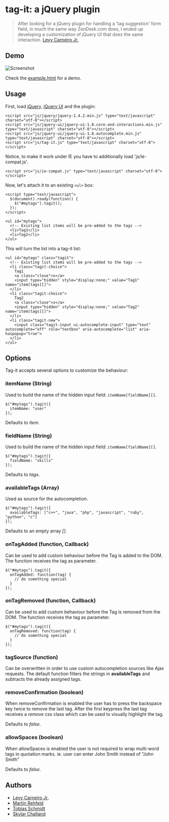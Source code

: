 # tag-it: a jQuery plugin

> After looking for a jQuery plugin for handling a 'tag suggestion' form field, in much the same way ZenDesk.com does, I ended up developing a customization of jQuery UI that does the same interaction.
[Levy Carneiro Jr.](http://github.com/levycarneiro)

## Demo

![Screenshot](http://github.com/grobie/tag-it/raw/master/screenshot.png)

Check the [example.html](http://github.com/grobie/tag-it/blob/master/example.html) for a demo.

## Usage

First, load [jQuery](http://jquery.com/), [jQuery UI](http://jqueryui.com/) and the plugin:

    <script src="js/jquery/jquery-1.4.2.min.js" type="text/javascript" charset="utf-8"></script>
    <script src="js/jquery-ui/jquery-ui-1.8.core-and-interactions.min.js" type="text/javascript" charset="utf-8"></script>
    <script src="js/jquery-ui/jquery-ui-1.8.autocomplete.min.js" type="text/javascript" charset="utf-8"></script>
    <script src="js/tag-it.js" type="text/javascript" charset="utf-8"></script>

Notice, to make it work under IE you have to additionally load 'js/ie-compat.js'.

    <script src="js/ie-compat.js" type="text/javascript" charset="utf-8"></script>

Now, let's attach it to an existing `<ul>` box:

    <script type="text/javascript">
      $(document).ready(function() {
        $("#mytags").tagit();
      });
    </script>

    <ul id="mytags">
      <!-- Existing list items will be pre-added to the tags -->
      <li>Tag1</li>
      <li>Tag2</li>
    </ul>

This will turn the list into a tag-it list:

    <ul id="mytags" class="tagit">
      <!-- Existing list items will be pre-added to the tags -->
      <li class="tagit-choice">
        Tag1
        <a class="close">x</a>
        <input type="hidden" style="display:none;" value="Tag1" name="item[tags][]">
      </li>
      <li class="tagit-choice">
        Tag2
        <a class="close">x</a>
        <input type="hidden" style="display:none;" value="Tag2" name="item[tags][]">
      </li>
      <li class="tagit-new">
        <input class="tagit-input ui-autocomplete-input" type="text" autocomplete="off" role="textbox" aria-autocomplete="list" aria-haspopup="true">
      </li>
    </ul>

## Options

Tag-it accepts several options to customize the behaviour:

### itemName (String)

Used to build the name of the hidden input field: `itemName[fieldName][]`.

    $("#mytags").tagit({
      itemName: "user"
    });

Defaults to *item*.

### fieldName (String)

Used to build the name of the hidden input field: `itemName[fieldName][]`.

    $("#mytags").tagit({
      fieldName: "skills"
    });

Defaults to *tags*.

### availableTags (Array)

Used as source for the autocompletion.

    $("#mytags").tagit({
      availableTags: ["c++", "java", "php", "javascript", "ruby", "python", "c"]
    });

Defaults to an empty array *[]*.

### onTagAdded (function, Callback)

Can be used to add custom behaviour before the Tag is added to the DOM.
The function receives the tag as parameter.

    $("#mytags").tagit({
      onTagAdded: function(tag) {
        // do something special
      }
    });

### onTagRemoved (function, Callback)

Can be used to add custom behaviour before the Tag is removed from the DOM.
The function receives the tag as parameter.

    $("#mytags").tagit({
      onTagRemoved: function(tag) {
        // do something special
      }
    });

### tagSource (function)

Can be overwritten in order to use custom autocompletion sources like Ajax requests.
The default function filters the strings in **availableTags** and subtracts the already assigned tags.

### removeConfirmation (boolean)

When removeConfirmation is enabled the user has to press the backspace key twice to remove the last tag.
After the first keypress the last tag receives a *remove* css class which can be used to visually highlight the tag.

Defaults to *false*.

### allowSpaces (boolean)

When allowSpaces is enabled the user is not required to wrap multi-word tags in quotation marks.
ie. user can enter John Smith instead of "John Smith"

Defaults to *false*.

## Authors

* [Levy Carneiro Jr.](http://github.com/levycarneiro)
* [Martin Rehfeld](http://github.com/martinrehfeld)
* [Tobias Schmidt](http://github.com/grobie)
* [Skylar Challand](http://github.com/sskylar)

